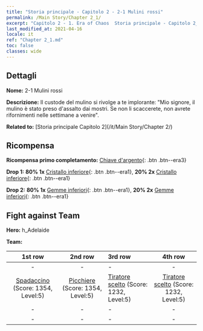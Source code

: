 ```yaml
---
title: "Storia principale - Capitolo 2 - 2-1 Mulini rossi"
permalink: /Main Story/Chapter 2_1/
excerpt: "Capitolo 2 - 1. Era of Chaos  Storia principale - Capitolo 2_1. 2-1 Mulini rossi"
last_modified_at: 2021-04-16
locale: it
ref: "Chapter 2_1.md"
toc: false
classes: wide
---
```


## Dettagli

 **Nome:** 2-1 Mulini rossi

 **Descrizione:** Il custode del mulino si rivolge a te implorante: \"Mio signore, il mulino è stato preso d'assalto dai mostri. Se non li scaccerete, non avrete rifornimenti nelle settimane a venire\".

 **Related to:** [Storia principale Capitolo 2](/it/Main Story/Chapter 2/)

## Ricompensa

 **Ricompensa primo completamento:** [Chiave d'argento](/it/Items/con_693/){: .btn .btn--era3}

 **Drop 1:** **80% 1x** [Cristallo inferiore](/it/Items/mat_5/){: .btn .btn--era1}, **20% 2x** [Cristallo inferiore](/it/Items/mat_5/){: .btn .btn--era1}

 **Drop 2:** **80% 1x** [Gemme inferiori](/it/Items/mat_4/){: .btn .btn--era1}, **20% 2x** [Gemme inferiori](/it/Items/mat_4/){: .btn .btn--era1}


## Fight against Team
 **Hero:** h_Adelaide

 **Team:**


  | 1st row | 2nd row | 3rd row | 4th row |
  |:----:|:----:|:----|:----:|
  | - | - | - | - |
  | [Spadaccino](/it/units/Swordsman/) (Score: 1354, Level:5)  | [Picchiere](/it/units/Pikeman/) (Score: 1354, Level:5)  | [Tiratore scelto](/it/units/Marksman/) (Score: 1232, Level:5)  | [Tiratore scelto](/it/units/Marksman/) (Score: 1232, Level:5)  |
  | - | - | - | - |
  | - | - | - | - |


